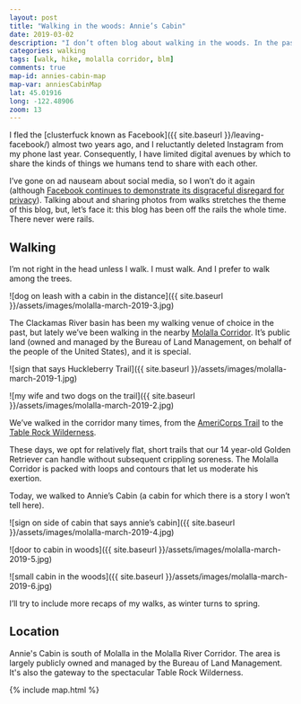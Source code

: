 ```yaml
---
layout: post
title: "Walking in the woods: Annie’s Cabin"
date: 2019-03-02
description: "I don’t often blog about walking in the woods. In the past, I posted such self-indulgent, albeit personally necessary, excursions to social media. But I no longer subscribe to most social media, so I’ll share my walks here, starting with a walk to Annie’s Cabin near Molalla, Oregon."
categories: walking
tags: [walk, hike, molalla corridor, blm]
comments: true
map-id: annies-cabin-map
map-var: anniesCabinMap
lat: 45.01916
long: -122.48906
zoom: 13
---
```


I fled the [clusterfuck known as Facebook]({{ site.baseurl }}/leaving-facebook/) almost two years ago, and I reluctantly deleted Instagram from my phone last year. Consequently, I have limited digital avenues by which to share the kinds of things we humans tend to share with each other.

I’ve gone on ad nauseam about social media, so I won’t do it again (although [Facebook continues to demonstrate its disgraceful disregard for privacy](https://www.nbcnews.com/tech/tech-news/some-apps-send-data-about-menstruation-home-buying-facebook-wsj-n974711)). Talking about and sharing photos from walks stretches the theme of this blog, but, let’s face it: this blog has been off the rails the whole time. There never were rails.

## Walking

I’m not right in the head unless I walk. I must walk. And I prefer to walk among the trees.

![dog on leash with a cabin in the distance]({{ site.baseurl }}/assets/images/molalla-march-2019-3.jpg)

The Clackamas River basin has been my walking venue of choice in the past, but lately we’ve been walking in the nearby [Molalla Corridor](https://www.blm.gov/documents/oregon-washington/public-room/map/oregon-molalla-river). It’s public land (owned and managed by the Bureau of Land Management, on behalf of the people of the United States), and it is special.

![sign that says Huckleberry Trail]({{ site.baseurl }}/assets/images/molalla-march-2019-1.jpg)

![my wife and two dogs on the trail]({{ site.baseurl }}/assets/images/molalla-march-2019-2.jpg)

We’ve walked in the corridor many times, from the [AmeriCorps Trail](https://www.blm.gov/visit/molalla) to the [Table Rock Wilderness](https://www.blm.gov/programs/national-conservation-lands/oregon-washington/table-rock-wilderness).

These days, we opt for relatively flat, short trails that our 14 year-old Golden Retriever can handle without subsequent crippling soreness. The Molalla Corridor is packed with loops and contours that let us moderate his exertion.

Today, we walked to Annie’s Cabin (a cabin for which there is a story I won’t tell here).

![sign on side of cabin that says annie’s cabin]({{ site.baseurl }}/assets/images/molalla-march-2019-4.jpg)

![door to cabin in woods]({{ site.baseurl }}/assets/images/molalla-march-2019-5.jpg)

![small cabin in the woods]({{ site.baseurl }}/assets/images/molalla-march-2019-6.jpg)

I’ll try to include more recaps of my walks, as winter turns to spring.

## Location
Annie's Cabin is south of Molalla in the Molalla River Corridor. The area is largely publicly owned and managed by the Bureau of Land Management. It's also the gateway to the spectacular Table Rock Wilderness.

{% include map.html %}
